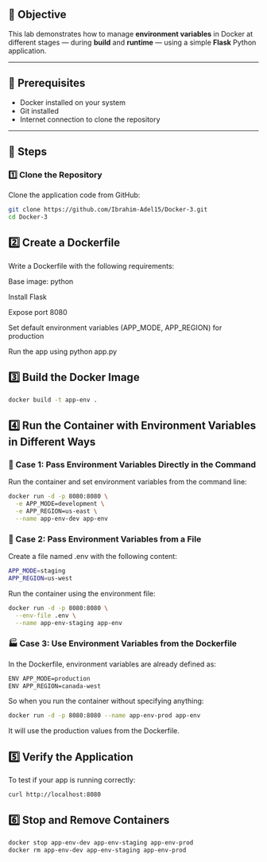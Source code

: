 ## 📘 Objective
This lab demonstrates how to manage **environment variables** in Docker at different stages — during **build** and **runtime** — using a simple **Flask** Python application.

---

## 🧰 Prerequisites
- Docker installed on your system  
- Git installed  
- Internet connection to clone the repository  

---

## 🚀 Steps

### 1️⃣ Clone the Repository
Clone the application code from GitHub:
```bash
git clone https://github.com/Ibrahim-Adel15/Docker-3.git
cd Docker-3
```
## 2️⃣ Create a Dockerfile

Write a Dockerfile with the following requirements:

Base image: python

Install Flask

Expose port 8080

Set default environment variables (APP_MODE, APP_REGION) for production

Run the app using python app.py

## 3️⃣ Build the Docker Image
```bash
docker build -t app-env .
```
## 4️⃣ Run the Container with Environment Variables in Different Ways
### 🧩 Case 1: Pass Environment Variables Directly in the Command

Run the container and set environment variables from the command line:
```bash
docker run -d -p 8080:8080 \
  -e APP_MODE=development \
  -e APP_REGION=us-east \
  --name app-env-dev app-env
```
### 🧾 Case 2: Pass Environment Variables from a File

Create a file named .env with the following content:
```bash
APP_MODE=staging
APP_REGION=us-west
```

Run the container using the environment file:
```bash
docker run -d -p 8080:8080 \
  --env-file .env \
  --name app-env-staging app-env
```
### 🏭 Case 3: Use Environment Variables from the Dockerfile

In the Dockerfile, environment variables are already defined as:
```bash
ENV APP_MODE=production
ENV APP_REGION=canada-west
```

So when you run the container without specifying anything:
```bash
docker run -d -p 8080:8080 --name app-env-prod app-env
```

It will use the production values from the Dockerfile.

## 5️⃣ Verify the Application

To test if your app is running correctly:
```bash
curl http://localhost:8080
```
## 6️⃣ Stop and Remove Containers
```bash
docker stop app-env-dev app-env-staging app-env-prod
docker rm app-env-dev app-env-staging app-env-prod
```